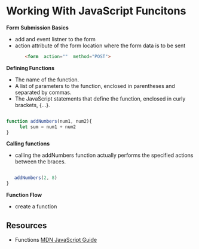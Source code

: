 # Working With JavaScript Funcitons

__Form Submission Basics__
- add and event listner to the form
- action attribute of the form location where the form data is to be sent 
```html
       <form  action=""  method="POST">
```

__Defining Functions__  
 
- The name of the function.
- A list of parameters to the function, enclosed in parentheses and separated by commas.
- The JavaScript statements that define the function, enclosed in curly brackets, {...}.

```javascript

function addNumbers(num1, num2){
     let sum = num1 + num2
}

```

__Calling functions__  
- calling the addNumbers function actually performs the specified actions between the braces.  
```javascript

   addNumbers(2, 8)
}

```

__Function Flow__
- create a function





## Resources
- Functions [MDN JavaScript Guide](https://developer.mozilla.org/en-US/docs/Web/JavaScript/Guide/Functions)